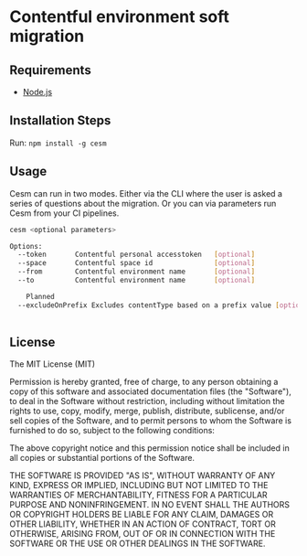 # Contentful environment soft migration


## Requirements

* [Node.js](http://nodejs.org/)

## Installation Steps

Run: `npm install -g cesm`

## Usage

Cesm can run in two modes. Either via the CLI where the user is asked a series of questions about the migration.
Or you can via parameters run Cesm from your CI pipelines.

```bash
cesm <optional parameters>

Options:
  --token       Contentful personal accesstoken   [optional]
  --space       Contentful space id               [optional]
  --from        Contentful environment name       [optional]
  --to          Contentful environment name       [optional]

    Planned
  --excludeOnPrefix Excludes contentType based on a prefix value [optional]
  
```

## License

The MIT License (MIT)

Permission is hereby granted, free of charge, to any person obtaining a copy of this software and associated documentation files (the "Software"), to deal in the Software without restriction, including without limitation the rights to use, copy, modify, merge, publish, distribute, sublicense, and/or sell copies of the Software, and to permit persons to whom the Software is furnished to do so, subject to the following conditions:

The above copyright notice and this permission notice shall be included in all copies or substantial portions of the Software.

THE SOFTWARE IS PROVIDED "AS IS", WITHOUT WARRANTY OF ANY KIND, EXPRESS OR IMPLIED, INCLUDING BUT NOT LIMITED TO THE WARRANTIES OF MERCHANTABILITY, FITNESS FOR A PARTICULAR PURPOSE AND NONINFRINGEMENT. IN NO EVENT SHALL THE AUTHORS OR COPYRIGHT HOLDERS BE LIABLE FOR ANY CLAIM, DAMAGES OR OTHER LIABILITY, WHETHER IN AN ACTION OF CONTRACT, TORT OR OTHERWISE, ARISING FROM, OUT OF OR IN CONNECTION WITH THE SOFTWARE OR THE USE OR OTHER DEALINGS IN THE SOFTWARE.
